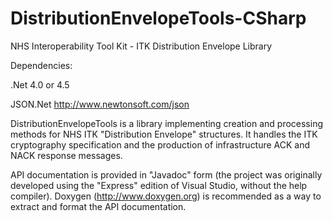 # DistributionEnvelopeTools-CSharp
NHS Interoperability Tool Kit - ITK Distribution Envelope Library

Dependencies:

.Net 4.0 or 4.5

JSON.Net http://www.newtonsoft.com/json

DistributionEnvelopeTools is a library implementing creation and processing methods for NHS  ITK "Distribution Envelope" structures. It handles the ITK cryptography specification and the production of infrastructure ACK and NACK response messages. 

API documentation is provided in "Javadoc" form (the  project  was originally developed using the  "Express" edition of  Visual Studio, without the help compiler). Doxygen (http://www.doxygen.org) is recommended as a way to extract and format the API documentation.
